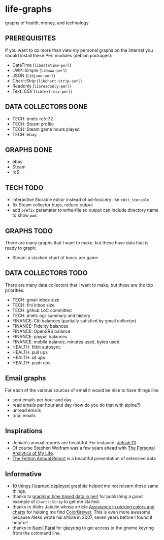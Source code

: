 life-graphs
===========

graphs of health, money, and technology

PREREQUISITES
-------------

If you want to do more than view my personal graphs on the Internet you should install these
Perl modules (debian packages):

* DateTime (`libdatetime-perl`)
* LWP::Simple (`libwww-perl`)
* JSON (`libjson-perl`)
* Chart::Strip (`libchart-strip-perl`)
* Readonly (`libreadonly-perl`)
* Text::CSV (`libtext-csv-perl`)

DATA COLLECTORS DONE
--------------------

* TECH: dnetc rc5-72
* TECH: Steam profile
* TECH: Steam game hours played
* TECH: ebay

GRAPHS DONE
-----------

* ebay
* Steam
* rc5

TECH TODO
---------

* interactive Storable editor instead of ad-hoccery like `edit_storable`
* fix Steam collector bugs, reduce output
* add `prefix` paramater to write-file so output can include directory name to show `pwd`.

GRAPHS TODO
-----------

There are many graphs that I want to make, but these have data that is ready to graph:

* Steam: a stacked chart of hours per game

DATA COLLECTORS TODO
--------------------

There are many data collectors that I want to make, but these are the top priorities:

* TECH: gmail inbox size
* TECH: fini inbox size
* TECH: github LoC committed
* TECH: dnetc ogr summary and history
* FINANCE: Citi balances (partially satisfied by gmail collector)
* FINANCE: Fidelity balances
* FINANCE: OpenSRS balance
* FINANCE: paypal balances
* FINANCE: mobile balance, minutes used, bytes used
* HEALTH: fitbit autosync
* HEALTH: pull ups
* HEALTH: sit ups
* HEALTH: push ups

Email graphs
------------

For each of the various sources of email it would be nice to have things like:

* sent emails per hour and day
* read emails per hour and day (how do you do that with alpine?)
* unread emails
* total emails

Inspirations
------------

* Jehiah's annual reports are beautiful.  For instance: [Jehiah 13](http://jehiah.cz/one-three/)
* Of course Stephen Wolfram was a few years ahead with [The Personal Analytics of My Life](http://blog.stephenwolfram.com/2012/03/the-personal-analytics-of-my-life/).
* [The Feltron Annual Report](http://feltron.com/ar12_01.html) is a beautiful presentation of extensive data

Informative
-----------

* [10 things I learned deployed graphite](http://kevinmccarthy.org/blog/2013/07/18/10-things-i-learned-deploying-graphite/) helped me not relearn those same things.
* thanks to [graphing time based data in perl](http://www.preshweb.co.uk/2011/11/graphing-time-based-data-in-perl/) for publishing a good example of `Chart::Strip` to get me started.
* thanks to Aleks Jakulin whose article [Assistance in picking colors and charts](http://andrewgelman.com/2007/11/22/assistance_in_p/) for helping me find [ColorBrewer](http://www.personal.psu.edu/cab38/ColorBrewer/ColorBrewer.html).  This is even more awesome because Aleks wrote his article in 2007, seven years before I found it helpful!
* thanks to [Kamil Páral](https://github.com/kparal) for [gkeyring](https://github.com/kparal/gkeyring) to get access to the gnome keyring from the command line.
